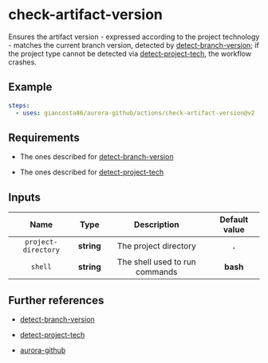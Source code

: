 # check-artifact-version

Ensures the artifact version - expressed according to the project technology - matches the current branch version, detected by [detect-branch-version](../detect-branch-version/README.md); if the project type cannot be detected via [detect-project-tech](../detect-project-tech/README.md), the workflow crashes.

## Example

```yaml
steps:
  - uses: giancosta86/aurora-github/actions/check-artifact-version@v2
```

## Requirements

- The ones described for [detect-branch-version](../detect-branch-version/README.md)

- The ones described for [detect-project-tech](../detect-project-tech/README.md)

## Inputs

|        Name         |    Type    |          Description           | Default value |
| :-----------------: | :--------: | :----------------------------: | :-----------: |
| `project-directory` | **string** |     The project directory      |     **.**     |
|       `shell`       | **string** | The shell used to run commands |   **bash**    |

## Further references

- [detect-branch-version](../detect-branch-version/README.md)

- [detect-project-tech](../detect-project-tech/README.md)

- [aurora-github](../../README.md)
